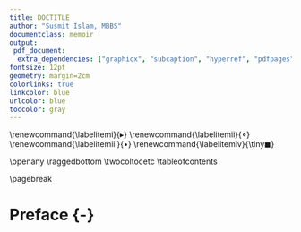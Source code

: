 ```yaml
---
title: DOCTITLE
author: "Susmit Islam, MBBS"
documentclass: memoir
output:
 pdf_document:
  extra_dependencies: ["graphicx", "subcaption", "hyperref", "pdfpages", "palatino", "tikz", "pgfplots"]
fontsize: 12pt
geometry: margin=2cm
colorlinks: true
linkcolor: blue
urlcolor: blue
toccolor: gray
---
```


\renewcommand{\labelitemi}{$\blacktriangleright$}
\renewcommand{\labelitemii}{$\boldsymbol\circ$}
\renewcommand{\labelitemiii}{$\bullet$}
\renewcommand{\labelitemiv}{\tiny$\blacksquare$}

\openany
\raggedbottom
\twocoltocetc
\tableofcontents

\pagebreak


# Preface {-}
